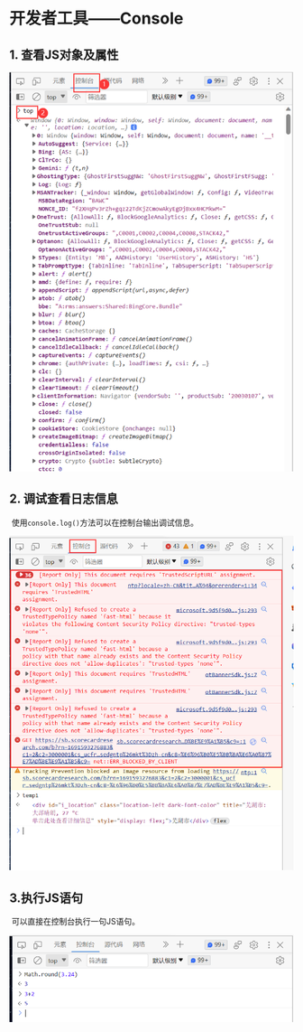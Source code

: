 # 开发者工具——Console

## 1. 查看JS对象及属性

![image-20230809235928818](./assets/image-20230809235928818.png)

## 2. 调试查看日志信息

​	使用`console.log()`方法可以在控制台输出调试信息。

![image-20230809235726559](./assets/image-20230809235726559.png)

## 3.执行JS语句

​	可以直接在控制台执行一句JS语句。

![image-20230810000205996](./assets/image-20230810000205996.png)